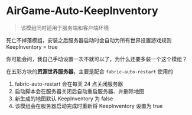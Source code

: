 # AirGame-Auto-KeepInventory

> 该模组同时适用于服务端和客户端环境

死亡不掉落模组，安装之后服务器启动时会自动为所有世界设置游戏规则 KeepInventory = true

你可能会问，我自己手动设置一次不就可以了，为什么还要多装一个这个模组？

在五彩方块的**资源世界服务器**，主要是配合 `fabric-auto-restart` 使用的

1. fabric-auto-restart 会在每天 24 点关闭服务器
2. 启动脚本会在服务器关闭后自动重启服务器、并删除地图
3. 新生成的地图默认 KeepInventory 为 false
4. 该模组会在服务器启动完成时重新将 KeepInventory 设置为 true
